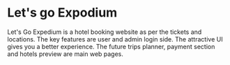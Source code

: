 # Let's go Expodium
Let's Go Expedium is a hotel booking website as per the tickets and locations. The key features are user and admin login side. The attractive UI gives you a better experience. The future trips planner, payment section and hotels preview are main web pages.
